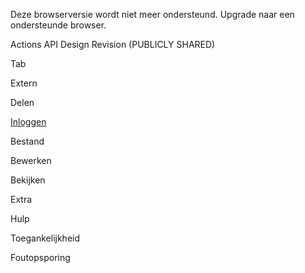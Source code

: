 
Deze browserversie wordt niet meer ondersteund. Upgrade naar een ondersteunde browser.

Actions API Design Revision (PUBLICLY SHARED)

Tab

Extern

Delen

[Inloggen](https://accounts.google.com/ServiceLogin?service=wise&passive=1209600&osid=1&continue=https://docs.google.com/document/d/1A9yald55O_C6Weqp4tOtyMisfOC1ZC0UMq7Yc-pNfVQ/edit&followup=https://docs.google.com/document/d/1A9yald55O_C6Weqp4tOtyMisfOC1ZC0UMq7Yc-pNfVQ/edit&ltmpl=docs&ec=GAZAGQ)

Bestand

Bewerken

Bekijken

Extra

Hulp

Toegankelijkheid

Foutopsporing